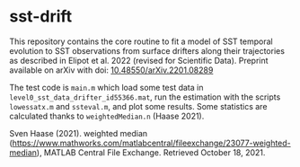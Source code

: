 # sst-drift
This repository contains the core routine to fit a model of SST temporal evolution to SST observations from surface drifters along their trajectories as described in Elipot et al. 2022 (revised for Scientific Data). Preprint available on arXiv with doi: [10.48550/arXiv.2201.08289](
https://doi.org/10.48550/arXiv.2201.08289)

The test code is `main.m` which load some test data in `level0_sst_data_drifter_id55366.mat`, run the estimation with the scripts `lowessatx.m` and `ssteval.m`, and plot some results. Some statistics are calculated thanks to `weightedMedian.n` (Haase 2021).

Sven Haase (2021). weighted median (https://www.mathworks.com/matlabcentral/fileexchange/23077-weighted-median), MATLAB Central File Exchange. Retrieved October 18, 2021.

